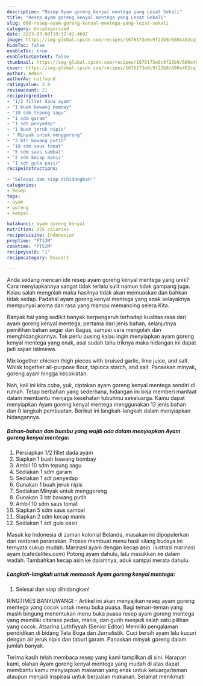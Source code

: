 ```yaml
---
description: "Resep Ayam goreng kenyal mentega yang Lezat Sekali"
title: "Resep Ayam goreng kenyal mentega yang Lezat Sekali"
slug: 608-resep-ayam-goreng-kenyal-mentega-yang-lezat-sekali
category: Uncategorized
date: 2023-03-08T19:32:42.460Z
image: https://img-global.cpcdn.com/recipes/1676173e0c9f22b9/680x482cq70/ayam-goreng-kenyal-mentega-foto-resep-utama.jpg
hideToc: false
enableToc: true
enableTocContent: false
thumbnail: https://img-global.cpcdn.com/recipes/1676173e0c9f22b9/680x482cq70/ayam-goreng-kenyal-mentega-foto-resep-utama.jpg
cover: https://img-global.cpcdn.com/recipes/1676173e0c9f22b9/680x482cq70/ayam-goreng-kenyal-mentega-foto-resep-utama.jpg
author: Admin
authorAv: notfound
ratingvalue: 3.8
reviewcount: 21
recipeingredient:
- "1/2 fillet dada ayam"
- "1 buah bawang bombay"
- "10 sdm tepung sagu"
- "1 sdm garam"
- "1 sdt penyedap"
- "1 buah jeruk nipis"
- " Minyak untuk menggoreng"
- "3 btr bawang putih"
- "10 sdm saus tomat"
- "5 sdm saus sambal"
- "2 sdm kecap manis"
- "1 sdt gula pasir"
recipeinstructions:

- "Selesai dan siap dihidangkan!"
categories:
- Resep
tags:
- ayam
- goreng
- kenyal

katakunci: ayam goreng kenyal 
nutrition: 225 calories
recipecuisine: Indonesian
preptime: "PT13M"
cooktime: "PT52M"
recipeyield: "1"
recipecategory: Dessert

---
```





Anda sedang mencari ide resep ayam goreng kenyal mentega yang unik? Cara menyiapkannya sangat tidak terlalu sulit namun tidak gampang juga. Kalau salah mengolah maka hasilnya tidak akan memuaskan dan bahkan tidak sedap. Padahal ayam goreng kenyal mentega yang enak selayaknya mempunyai aroma dan rasa yang mampu memancing selera Kita.





Banyak hal yang sedikit banyak berpengaruh terhadap kualitas rasa dari ayam goreng kenyal mentega, pertama dari jenis bahan, selanjutnya pemilihan bahan segar dan Bagus, sampai cara mengolah dan menghidangkannya. Tak perlu pusing kalau ingin menyiapkan ayam goreng kenyal mentega yang enak,      asal sudah tahu triknya maka hidangan ini dapat jadi sajian istimewa.














Mix together chicken thigh pieces with bruised garlic, lime juice, and salt. Whisk together all-purpose flour, tapioca starch, and salt. Panaskan minyak, goreng ayam hingga kecoklatan.






Nah, kali ini kita coba, yuk, ciptakan ayam goreng kenyal mentega sendiri di rumah. Tetap berbahan yang sederhana, hidangan ini bisa memberi manfaat dalam membantu menjaga kesehatan tubuhmu sekeluarga. Kamu dapat menyiapkan Ayam goreng kenyal mentega menggunakan 12 jenis bahan dan 0 langkah pembuatan. Berikut ini langkah-langkah dalam menyiapkan hidangannya.

<!--inarticleads1-->

##### Bahan-bahan dan bumbu yang wajib ada dalam menyiapkan Ayam goreng kenyal mentega:

1. Persiapkan 1/2 fillet dada ayam
1. Siapkan 1 buah bawang bombay
1. Ambil 10 sdm tepung sagu
1. Sediakan 1 sdm garam
1. Sediakan 1 sdt penyedap
1. Gunakan 1 buah jeruk nipis
1. Sediakan  Minyak untuk menggoreng
1. Gunakan 3 btr bawang putih
1. Ambil 10 sdm saus tomat
1. Siapkan 5 sdm saus sambal
1. Siapkan 2 sdm kecap manis
1. Sediakan 1 sdt gula pasir


Masuk ke Indonesia di zaman kolonial Belanda, masakan ini dipopulerkan dari restoran peranakan. Proses membuat menu hasil silang budaya ini ternyata cukup mudah. Marinasi ayam dengan kecap asin. ilustrasi marinasi ayam (cafedelites.com) Potong ayam dahulu, lalu masukkan ke dalam wadah. Tambahkan kecap asin ke dalamnya, aduk sampai merata dahulu. 

<!--inarticleads2-->

##### Langkah-langkah untuk memasak Ayam goreng kenyal mentega:


1. Selesai dan siap dihidangkan!

RINGTIMES BANYUWANGI - Artikel ini akan menyajikan resep ayam goreng mentega yang cocok untuk menu buka puasa. Bagi teman-teman yang masih bingung menentukan menu buka puasa resep ayam goreng mentega yang memiliki citarasa pedas, manis, dan gurih menjadi salah satu pilihan yang cocok. Atsarina Luthfiyyah (Senior Editor) Memiliki pengalaman pendidikan di bidang Tata Boga dan Jurnalistik. Cuci bersih ayam lalu kucuri dengan air jeruk nipis dan taburi garam. Panaskan minyak goreng dalam jumlah banyak. 

Terima kasih telah membaca resep yang kami tampilkan di sini. Harapan kami, olahan Ayam goreng kenyal mentega yang mudah di atas dapat membantu kamu menyiapkan makanan yang enak untuk keluarga/teman ataupun menjadi inspirasi untuk berjualan makanan. Selamat menikmati
